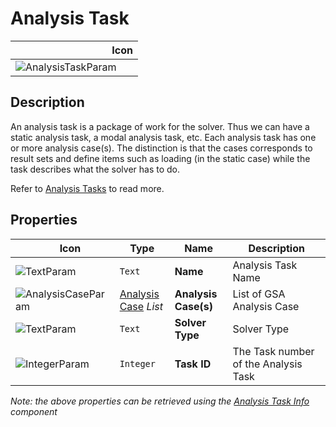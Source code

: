 # Analysis Task
<!--- This file has been auto-generated, do not change it manually! Edit the generator here: https://github.com/arup-group/GSA-Grasshopper/tree/main/DocsGeneration --->

|<img width="150"/> Icon |
| ----------- |
|![AnalysisTaskParam](./images/AnalysisTaskParam.png) |

## Description

An analysis task is a package of work for the solver. Thus we can have a static analysis task, a modal analysis task, etc. Each analysis task has one or more analysis case(s). The distinction is that the cases corresponds to result sets and define items such as loading (in the static case) while the task describes what the solver has to do. 

Refer to [Analysis Tasks](/references/analysistasks.md) to read more.

## Properties

|<img width="20"/> Icon |<img width="200"/> Type |<img width="200"/> Name |<img width="1000"/> Description |
| ----------- | ----------- | ----------- | ----------- |
|![TextParam](./images/TextParam.png) |`Text` |**Name** |Analysis Task Name |
|![AnalysisCaseParam](./images/AnalysisCaseParam.png) |[Analysis Case](gsagh-analysis-case-parameter.md) _List_ |**Analysis Case(s)** |List of GSA Analysis Case |
|![TextParam](./images/TextParam.png) |`Text` |**Solver Type** |Solver Type |
|![IntegerParam](./images/IntegerParam.png) |`Integer` |**Task ID** |The Task number of the Analysis Task |

_Note: the above properties can be retrieved using the [Analysis Task Info](gsagh-analysis-task-info-component.md) component_
